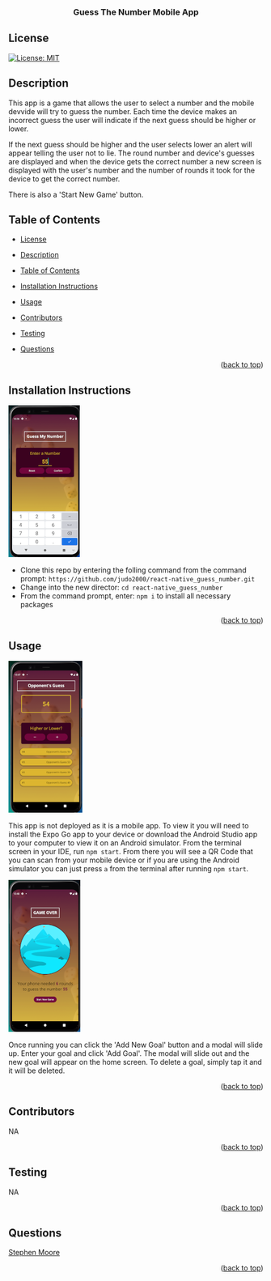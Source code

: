 <div id="top"></div>
    <h3 align="center">Guess The Number Mobile App</h3>

## License

[![License: MIT](https://img.shields.io/badge/License-MIT-yellow.svg)](https://opensource.org/licenses/MIT)

## Description

This app is a game that allows the user to select a number and the mobile devvide will try to guess the number. Each time the device makes an incorrect guess the user will indicate if the next guess should be higher or lower.

If the next guess should be higher and the user selects lower an alert will appear telling the user not to lie. The round number and device's guesses are displayed and when the device gets the correct number a new screen is displayed with the user's number and the number of rounds it took for the device to get the correct number.

There is also a 'Start New Game' button.

## Table of Contents

- [License](#license)
- [Description](#description)
- [Table of Contents](#table-of-contents)
- [Installation Instructions](#installation-instructions)
- [Usage](#usage)
- [Contributors](#contributors)
- [Testing](#testing)
- [Questions](#questions)

  <p align="right">(<a href="#top">back to top</a>)</p>

## Installation Instructions

![!Guess_The_Number](img/startScreen.png)

  <ul>
    <li>Clone this repo by entering the folling command from the command prompt: <code>https://github.com/judo2000/react-native_guess_number.git</code></li><li>Change into the new director: <code>cd react-native_guess_number</code></li>
    <li>From the command prompt, enter: <code>npm i</code> to install all necessary packages</li>
  </ul>
  
  <p align="right">(<a href="#top">back to top</a>)</p>
  
  ## Usage

![!Guess_The_Number](img/GameScreen.png)

This app is not deployed as it is a mobile app. To view it you will need to install the Expo Go app to your device or download the Android Studio app to your computer to view it on an Android simulator. From the terminal screen in your IDE, run <code>npm start</code>. From there you will see a QR Code that you can scan from your mobile device or if you are using the Android simulator you can just press <code>a</code> from the terminal after running <code>npm start</code>.

![!Guess_The_Number](img/GameOverScreen.png)

Once running you can click the 'Add New Goal' button and a modal will slide up. Enter your goal and click 'Add Goal'. The modal will slide out and the new goal will appear on the home screen. To delete a goal, simply tap it and it will be deleted.

  <p align="right">(<a href="#top">back to top</a>)</p>
  
    
  ## Contributors
  NA

  <p align="right">(<a href="#top">back to top</a>)</p>

## Testing

NA

  <p align="right">(<a href="#top">back to top</a>)</p>

## Questions

<a class="hoverable" href="https://linktr.ee/stephensmoore" target="_blank">Stephen Moore</a>

  <p align="right">(<a href="#top">back to top</a>)</p>
